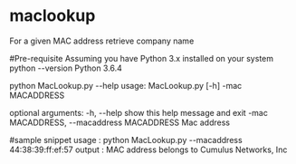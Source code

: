 # maclookup
For a given MAC address  retrieve company name

#Pre-requisite 
Assuming you have Python 3.x installed on your system
python --version
Python 3.6.4

python MacLookup.py --help
usage: MacLookup.py [-h] -mac MACADDRESS

optional arguments:
  -h, --help            show this help message and exit
  -mac MACADDRESS, --macaddress MACADDRESS
                        Mac address
                        
#sample snippet 
usage : python MacLookup.py --macaddress 44:38:39:ff:ef:57 
output : MAC address belongs to Cumulus Networks, Inc
